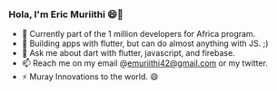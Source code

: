 ### Hola, I'm Eric Muriithi 😄👋

- 🔭 Currently part of the 1 million developers for Africa program.
- 🌱 Building apps with flutter, but can do almost anything with JS. ;)
- 💬 Ask me about dart with flutter, javascript, and firebase.
- 📫 Reach me on my email @emuriithi42@gmail.com or my twitter.
- ⚡ Muray Innovations to the world. 😄


